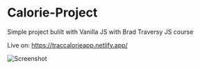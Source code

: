 # Calorie-Project
Simple project bulilt with Vanilla JS with Brad Traversy JS course

Live on: https://traccalorieapp.netlify.app/


![Screenshot](https://i.ibb.co/9TS0T3R/calories.png)
